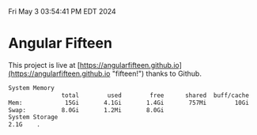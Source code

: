 Fri May  3 03:54:41 PM EDT 2024

# Angular Fifteen


This project is live at [https://angularfifteen.github.io](https://angularfifteen.github.io "fifteen!") thanks to Github.

```bash
System Memory
               total        used        free      shared  buff/cache   available
Mem:            15Gi       4.1Gi       1.4Gi       757Mi        10Gi        11Gi
Swap:          8.0Gi       1.2Mi       8.0Gi
System Storage
2.1G	.
```

